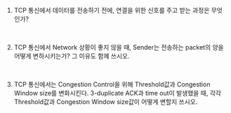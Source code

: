 1. TCP 통신에서 데이터를 전송하기 전에, 연결을 위한 신호를 주고 받는 과정은 무엇인가?

    <br>

2. TCP 통신에서 Network 상황이 좋지 않을 때, Sender는 전송하는 packet의 양을 어떻게 변하시키는가? 그 이유도 함께 쓰시오.

    <br>

3. TCP 통신에서는 Congestion Control을 위해 Threshold값과 Congestion Window size를 변화시킨다. 3-duplicate ACK과 time out이 발생했을 때, 각각 Threshold값과 Congestion Window size값이 어떻게 변할지 쓰시오.


